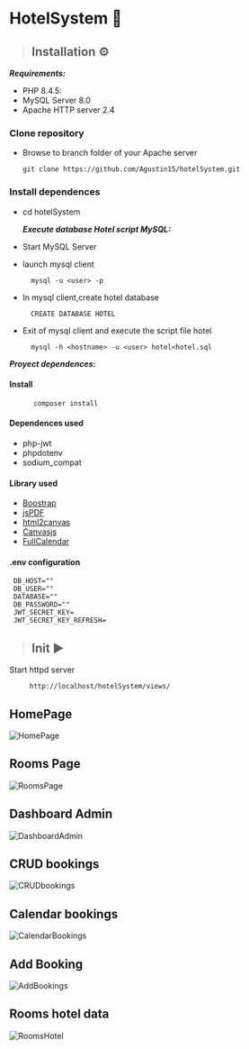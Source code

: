 # HotelSystem 🏨

 >## Installation ⚙
   <em><strong>Requirements:</strong></em>
  - PHP 8.4.5:
  - MySQL Server 8.0
  - Apache HTTP server 2.4
    
 ### Clone repository
 - Browse to branch folder of your Apache server
   
       git clone https://github.com/Agustin15/hotelSystem.git

 ### Install dependences  
 - cd hotelSystem
   
   <em><strong>Execute database Hotel script MySQL:</strong></em>
  - Start MySQL Server
  - launch mysql client
    
          mysql -u <user> -p
  - In mysql client,create hotel database
    
          CREATE DATABASE HOTEL
  - Exit of mysql client and execute the script file hotel
    
          mysql -h <hostname> -u <user> hotel<hotel.sql
    
  <em><strong>Proyect dependences:</strong></em>

   #### Install
          composer install 
   
   #### Dependences used 
   - php-jwt
   - phpdotenv
   - sodium_compat

 #### Library used
  - [Boostrap](https://getbootstrap.com/)
  - [jsPDF](https://artskydj.github.io/jsPDF/docs/jsPDF.html)
  - [html2canvas](https://html2canvas.hertzen.com/)
  - [Canvasjs](https://canvasjs.com/)
  - [FullCalendar](https://fullcalendar.io/)

 #### .env configuration

     DB_HOST=""
     DB_USER=""
     DATABASE=""
     DB_PASSWORD=""
     JWT_SECRET_KEY=
     JWT_SECRET_KEY_REFRESH=
 
     
 >## Init ▶
  Start httpd server
         
         http://localhost/hotelSystem/views/

  ## HomePage
  ![HomePage](https://i.postimg.cc/fRn1kwNy/home.png)
  
  ## Rooms Page
  ![RoomsPage](https://i.postimg.cc/jqXSTF0G/select-Rooms1.png)

  ## Dashboard Admin
  ![DashboardAdmin](https://i.postimg.cc/NGJLTzJR/dashboard.png)

  ## CRUD bookings
  ![CRUDbookings](https://i.postimg.cc/260P5Jd5/table-Bookings.png)

  ## Calendar bookings
  ![CalendarBookings](https://i.postimg.cc/nLmQ1bSX/calendar.png)

  ## Add Booking 
  ![AddBookings](https://i.postimg.cc/xTZNm1jv/add-Booking.png)
   
  ## Rooms hotel data
  ![RoomsHotel](https://i.postimg.cc/XY4VPMvZ/rooms-Hotel.png)

    
   
